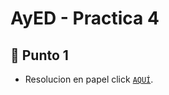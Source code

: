 # AyED - Practica 4

## 🔵 Punto 1

* Resolucion en papel click [<code>AQUÍ</code>](/AyEDproject/src/practica04/Resoluciones/ejercicio01.pdf).

